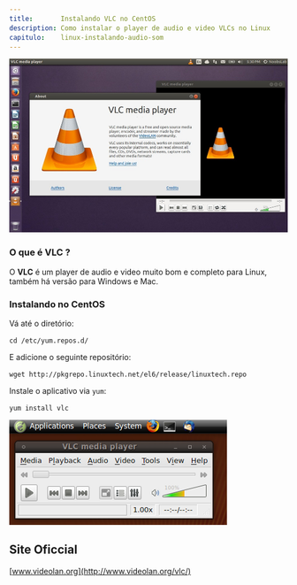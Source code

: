 ```yaml
---
title:       Instalando VLC no CentOS
description: Como instalar o player de audio e video VLCs no Linux
capitulo:    linux-instalando-audio-som
---
```


![](vlc-ubuntu.jpg)



### O que é VLC ?

O __VLC__ é um player de audio e video muito bom e completo para Linux, também há versão para Windows e Mac.




### Instalando no CentOS

Vá até o diretório:

    cd /etc/yum.repos.d/

E adicione o seguinte repositório:

    wget http://pkgrepo.linuxtech.net/el6/release/linuxtech.repo

Instale o aplicativo via `yum`:

    yum install vlc


![](vlc-linux.png)



Site Oficcial
---

[www.videolan.org](http://www.videolan.org/vlc/)

